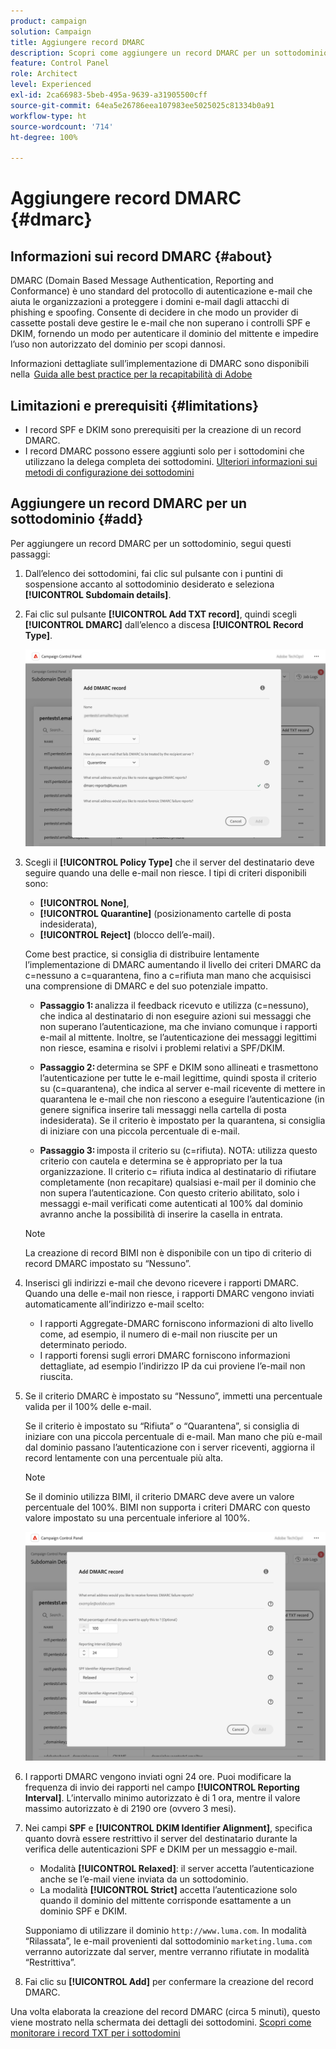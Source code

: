```yaml
---
product: campaign
solution: Campaign
title: Aggiungere record DMARC
description: Scopri come aggiungere un record DMARC per un sottodominio.
feature: Control Panel
role: Architect
level: Experienced
exl-id: 2ca66983-5beb-495a-9639-a31905500cff
source-git-commit: 64ea5e26786eea107983ee5025025c81334b0a91
workflow-type: ht
source-wordcount: '714'
ht-degree: 100%

---
```


# Aggiungere record DMARC {#dmarc}

## Informazioni sui record DMARC {#about}

DMARC (Domain Based Message Authentication, Reporting and Conformance) è uno standard del protocollo di autenticazione e-mail che aiuta le organizzazioni a proteggere i domini e-mail dagli attacchi di phishing e spoofing. Consente di decidere in che modo un provider di cassette postali deve gestire le e-mail che non superano i controlli SPF e DKIM, fornendo un modo per autenticare il dominio del mittente e impedire l’uso non autorizzato del dominio per scopi dannosi.

Informazioni dettagliate sull’implementazione di DMARC sono disponibili nella  [Guida alle best practice per la recapitabilità di Adobe](https://experienceleague.adobe.com/docs/deliverability-learn/deliverability-best-practice-guide/additional-resources/technotes/implement-dmarc.html?lang=it)

## Limitazioni e prerequisiti {#limitations}

* I record SPF e DKIM sono prerequisiti per la creazione di un record DMARC.
* I record DMARC possono essere aggiunti solo per i sottodomini che utilizzano la delega completa dei sottodomini. [Ulteriori informazioni sui metodi di configurazione dei sottodomini](subdomains-branding.md#subdomain-delegation-methods)

## Aggiungere un record DMARC per un sottodominio {#add}

Per aggiungere un record DMARC per un sottodominio, segui questi passaggi:

1. Dall’elenco dei sottodomini, fai clic sul pulsante con i puntini di sospensione accanto al sottodominio desiderato e seleziona **[!UICONTROL Subdomain details]**.

1. Fai clic sul pulsante **[!UICONTROL Add TXT record]**, quindi scegli **[!UICONTROL DMARC]** dall’elenco a discesa **[!UICONTROL Record Type]**.

   ![](assets/dmarc-add.png)

1. Scegli il **[!UICONTROL Policy Type]** che il server del destinatario deve seguire quando una delle e-mail non riesce. I tipi di criteri disponibili sono:

   * **[!UICONTROL None]**,
   * **[!UICONTROL Quarantine]** (posizionamento cartelle di posta indesiderata),
   * **[!UICONTROL Reject]** (blocco dell’e-mail).

   Come best practice, si consiglia di distribuire lentamente l’implementazione di DMARC aumentando il livello dei criteri DMARC da c=nessuno a c=quarantena, fino a c=rifiuta man mano che acquisisci una comprensione di DMARC e del suo potenziale impatto.

   * **Passaggio 1:** analizza il feedback ricevuto e utilizza (c=nessuno), che indica al destinatario di non eseguire azioni sui messaggi che non superano l’autenticazione, ma che inviano comunque i rapporti e-mail al mittente. Inoltre, se l’autenticazione dei messaggi legittimi non riesce, esamina e risolvi i problemi relativi a SPF/DKIM.

   * **Passaggio 2:** determina se SPF e DKIM sono allineati e trasmettono l’autenticazione per tutte le e-mail legittime, quindi sposta il criterio su (c=quarantena), che indica al server e-mail ricevente di mettere in quarantena le e-mail che non riescono a eseguire l’autenticazione (in genere significa inserire tali messaggi nella cartella di posta indesiderata). Se il criterio è impostato per la quarantena, si consiglia di iniziare con una piccola percentuale di e-mail.

   * **Passaggio 3:** imposta il criterio su (c=rifiuta). NOTA: utilizza questo criterio con cautela e determina se è appropriato per la tua organizzazione. Il criterio c= rifiuta indica al destinatario di rifiutare completamente (non recapitare) qualsiasi e-mail per il dominio che non supera l’autenticazione. Con questo criterio abilitato, solo i messaggi e-mail verificati come autenticati al 100% dal dominio avranno anche la possibilità di inserire la casella in entrata.

   >[!NOTE]
   >
   > La creazione di record BIMI non è disponibile con un tipo di criterio di record DMARC impostato su “Nessuno”.

1. Inserisci gli indirizzi e-mail che devono ricevere i rapporti DMARC. Quando una delle e-mail non riesce, i rapporti DMARC vengono inviati automaticamente all’indirizzo e-mail scelto:

   * I rapporti Aggregate-DMARC forniscono informazioni di alto livello come, ad esempio, il numero di e-mail non riuscite per un determinato periodo.
   * I rapporti forensi sugli errori DMARC forniscono informazioni dettagliate, ad esempio l’indirizzo IP da cui proviene l’e-mail non riuscita.

1. Se il criterio DMARC è impostato su “Nessuno”, immetti una percentuale valida per il 100% delle e-mail.

   Se il criterio è impostato su “Rifiuta” o “Quarantena”, si consiglia di iniziare con una piccola percentuale di e-mail. Man mano che più e-mail dal dominio passano l’autenticazione con i server riceventi, aggiorna il record lentamente con una percentuale più alta.

   >[!NOTE]
   >
   >Se il dominio utilizza BIMI, il criterio DMARC deve avere un valore percentuale del 100%. BIMI non supporta i criteri DMARC con questo valore impostato su una percentuale inferiore al 100%.

   ![](assets/dmarc-add2.png)

1. I rapporti DMARC vengono inviati ogni 24 ore. Puoi modificare la frequenza di invio dei rapporti nel campo **[!UICONTROL Reporting Interval]**. L’intervallo minimo autorizzato è di 1 ora, mentre il valore massimo autorizzato è di 2190 ore (ovvero 3 mesi).

1. Nei campi **SPF** e **[!UICONTROL DKIM Identifier Alignment]**, specifica quanto dovrà essere restrittivo il server del destinatario durante la verifica delle autenticazioni SPF e DKIM per un messaggio e-mail.

   * Modalità **[!UICONTROL Relaxed]**: il server accetta l’autenticazione anche se l’e-mail viene inviata da un sottodominio.
   * La modalità **[!UICONTROL Strict]** accetta l’autenticazione solo quando il dominio del mittente corrisponde esattamente a un dominio SPF e DKIM.

   Supponiamo di utilizzare il dominio `http://www.luma.com`. In modalità “Rilassata”, le e-mail provenienti dal sottodominio `marketing.luma.com` verranno autorizzate dal server, mentre verranno rifiutate in modalità “Restrittiva”.

1. Fai clic su **[!UICONTROL Add]** per confermare la creazione del record DMARC.

Una volta elaborata la creazione del record DMARC (circa 5 minuti), questo viene mostrato nella schermata dei dettagli dei sottodomini. [Scopri come monitorare i record TXT per i sottodomini](gs-txt-records.md#monitor)
